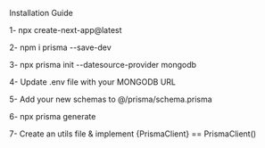 Installation Guide

1- npx create-next-app@latest

2- npm i prisma --save-dev

3- npx prisma init --datesource-provider mongodb

4- Update .env file with your MONGODB URL

5- Add your new schemas to @/prisma/schema.prisma

6- npx prisma generate

7- Create an utils file & implement {PrismaClient} == PrismaClient()

